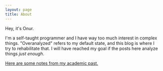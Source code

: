 ```yaml
---
layout: page
title: About
---
```


Hey, it's Onur.

I'm a self-taught programmer and I have way too much interest in complex things. "Overanalyzed" refers to my default state, and this blog is where I try to rehabilitate that. I will have reached my goal if the posts here analyze things *just enough*.

[Here are some notes from my academic past.](/notes)